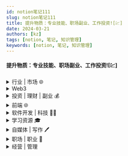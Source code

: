 ```yaml
---
id: notion笔记111
slug: notion笔记111
title: 提升物质：专业技能、职场副业、工作投资![💹]
date: 2024-03-21
authors: [kz]
tags: [notion, 笔记, 知识管理]
keywords: [notion, 笔记, 知识管理]
---
```


#### 提升物质：专业技能、职场副业、工作投资![💹]

<details>
  <summary>行业 | 市场 🌐</summary>
  <div>
    <ul>
      <li><strong>入门方法论</strong>：<a href="https://www.xiaohongshu.com/discovery/item/625058aa000000002103969b?share_from_user_hidden=true&xhsshare=WeixinSession&appuid=591f1e7e50c4b4587b9dd97d&apptime=1651376600">如何快速了解一个陌生的行业和市场</a></li>
      <li><strong>求职趋势</strong>：<a href="https://36kr.com/p/1778766808714120">大学生求职数据 - 36氪</a></li>
      <li><strong>薪资分析</strong>：<a href="https://36kr.com/p/1784333028248967">中国各行业薪资分析 - 36氪</a></li>
      <li><strong>产品思维</strong>：<a href="https://sspai.com/post/72987">用「乐高」思维做成的产品是什么样的？Notion 和它的 GTM 策略</a></li>
      <li><strong>消费趋势</strong>：<a href="https://36kr.com/p/1734650641069316">这个"五一"假期，有草地的地方就有帐篷：露营之后火什么？</a><br/>
        家庭园艺消费市场、舞台剧、话剧、脱口秀等演艺市场兴起。中产阶级追求的是生活的美好，而不是奢侈的享受。</li>
      <li><strong>技术演进</strong>：<a href="https://juejin.cn/post/7093107691798659103">谈谈我对 Web 3.0 的看法 - 掘金</a><br/>
        Web 1.0 与 Web 2.0 数据中心化，存储在平台服务器；Web 3.0 数据去中心化，不受平台拥有，存储在某些去中心化应用中。</li>
      <li><strong>半导体产业格局</strong>：<a href="https://www.theregister.com/2022/04/06/2021_national_semiconductor_market_share/">IC Insights 数据显示</a>，2021 年中国占全球半导体市场份额的 4%，美国占据了一半以上。</li>
      <li><strong>互联网趋势</strong>：<a href="https://www.notion.so/a911086de31d4491b7908055d43eaeba?pvs=21">2022年的互联网行业</a></li>
      <li><strong>公司转型案例</strong>：<a href="https://github.com/fikrikarim/companies-with-successful-pivot">成功转型的初创公司列表（GitHub）</a></li>
      <li><strong>未来趋势预测</strong>：<a href="https://mp.weixin.qq.com/s?__biz=MzIxNTAzNzU0Ng==&mid=2654747130&idx=1&sn=a39bdda8e96ac20fcc105063b8369b85&chksm=8c56faffbb2173e9aaeadd93b531e4414961cad66f1ab1ecebf704931f065af4599e50fba6f0&scene=27#wechat_redirect">下一个 10 年，将会发生的 12 个趋势</a></li>
      <li><strong>年度关键词</strong>：<a href="https://36kr.com/p/1544962904696833">2022年，互联网10大关键词</a></li>
      <li><strong>流量王者更替</strong>：<a href="https://www.solidot.org/story?sid=70089">2021全球最受欢迎域名榜单，TikTok取代Google成为第一</a><br/>
        TikTok 登顶多个时间段访问量榜首，最终成为全年访问量最高的域名。</li>
    </ul>
  </div>
</details>

<details>
  <summary>Web3</summary>
  <div>
    <ul>
      <li><strong>信息源入口</strong>：<a href="https://www.xiaohongshu.com/discovery/item/62ef483000000000160329f9?share_from_user_hidden=true&type=normal&xhsshare=CopyLink&appuid=591f1e7e50c4b4587b9dd97d&apptime=1659951295">Web3 信息源</a></li>
      <li><strong>中国与 Web3 革命</strong>：<a href="https://36kr.com/p/1778551902784393">为什么 Web3.0 革命必将发生在中国？- 36氪</a><br/>
        <strong>核心观点：</strong><br/>
        整个物联网都应该被架设在 Web3.0 的区块上。谁拥有最发达的物联网基础设施，谁就有机会创造更发达、更多场景应用的区块链网络，比如中国。<br/>
        中美在 Web3.0 发展道路上的本质区别：<code>token金融化</code> vs. <code>token物联化</code></li>
      <li><strong>Web3 还未普及，Web5 已到来？</strong>：<a href="https://36kr.com/p/1784280174988936">Web3没玩明白，Web5来了? - 36氪</a><br/>
        Web3 的精髓是打破互联网的垄断机制，打造一个由用户参与构建且拥有产权的去中心化互联网。</li>
    </ul>
  </div>
</details>

<details>
  <summary>投资 | 理财 | 副业 💰</summary>
  <div>
    <ul>
      <li><strong>理财与社会结构</strong>：<a href="https://www.xiaohongshu.com/discovery/item/6292de9b000000002103fed8?share_from_user_hidden=true&xhsshare=WeixinSession&appuid=591f1e7e50c4b4587b9dd97d&apptime=1653873388">参与理财的人越多，实体经济越差？</a><br/>
        观点：资本能增殖与传承，劳动不能。但劳动是资本的原始积累。两者对普通人来说都很重要。</li>
      <li><strong>通胀应对策略</strong>：<a href="https://www.xiaohongshu.com/discovery/item/5f941d9a00000000010061a8?share_from_user_hidden=true&xhsshare=WeixinSession&appuid=591f1e7e50c4b4587b9dd97d&apptime=1655058168">当通货膨胀来了，最先应该做什么？</a><br/>
        "通货膨胀就是血洗百姓财富。"</li>
      <li><strong>养老金问题</strong>：<a href="https://www.xiaohongshu.com/discovery/item/62a5696000000000010294bf?share_from_user_hidden=true&xhsshare=WeixinSession&appuid=591f1e7e50c4b4587b9dd97d&apptime=1655051148">养老金亏空4.7万亿，谁来给我们养老？</a></li>
      <li><strong>财报解读指南</strong>：<a href="https://www.xiaohongshu.com/discovery/item/6273d473000000002103b8df?share_from_user_hidden=true&xhsshare=WeixinSession&appuid=591f1e7e50c4b4587b9dd97d&apptime=1655051216">财报季｜年报分享专栏，致大家的使用指南</a></li>
      <li><strong>家族财富管理</strong>：<a href="https://www.xiaohongshu.com/discovery/item/627f4fcb000000000102a1d7?share_from_user_hidden=true&xhsshare=WeixinSession&appuid=591f1e7e50c4b4587b9dd97d&apptime=1652539661">家族办公室：为中国富豪管钱的那群人</a></li>
      <li><strong>养老金测算工具</strong>：<a href="https://www.xiaohongshu.com/discovery/item/627b3cf3000000000102c4f0?share_from_user_hidden=true&xhsshare=WeixinSession&appuid=591f1e7e50c4b4587b9dd97d&apptime=1652697505">国家社保服务平台 · 养老金测算</a></li>
      <li><strong>FIRE生活理念</strong>：<a href="https://36kr.com/p/1738842706459655">FIRE生活："低配版"财富自由</a><br/>
        拥有年支出 × 25 的启动资金 + 年化 4% 收益 + 低物欲生活。<br/>
        FIRE 的重点不在于财富，而在于自由。</li>
      <li><strong>财富层级模型</strong>：<a href="https://36kr.com/p/1722338777120009">个人财富的六个层级 - 36氪</a><br/>
        英文原文：<a href="https://www.principlespersonalfinance.co.uk/blog/the-6-levels-of-wealth" target="_blank">The 6 Levels of Wealth</a><br/>
        信息源：<a href="https://www.principlespersonalfinance.co.uk/" target="_blank">Personal Finance Principles</a></li>
      <li><strong>财富自由门槛</strong>：拥有 100w，年收益 4%，月均利息收入约 3333￥</li>
      <li><strong>美剧推荐</strong>：<a href="https://movie.douban.com/subject/26200198/">《亿万》</a>：金融、财富、信息差，揭示财富的本质是洞察力的变现。</li>
      <li><strong>微软成长史</strong>：<a href="https://luttig.substack.com/p/dont-forget-microsoft?utm_source=url&s=r">微软是如何做到市值$10T的？</a><br/>
        从 Windows 到 Office，再到云服务公司。</li>
      <li><strong>金融战历史</strong>：<a href="https://zhuanlan.zhihu.com/p/500782215?utm_campaign=rss&utm_medium=rss&utm_source=rss&utm_content=title">金融战：偷猎、围猎他国财富</a><br/>
        不创造财富，也不以土地为目标，而是用资本实力建立武装去围猎他国财富。</li>
      <li><strong>写作技巧</strong>：<a href="https://archive.aweber.com/newsletter/totalannarchy/MTM4ODA2ODA=/ta-110-how-to-sell-an-idea-best-description-of-a-boring-product.htm?utm_campaign=%E5%8F%AF%E4%B9%90&utm_medium=email&utm_source=Revue%20newsletter">文案大师 Ann Handley 的邮件</a><br/>
        写作要尽可能具体。</li>
      <li><strong>理财入门指南</strong>：<a href="https://sspai.com/post/63255">普通人如何有效投资理财？- 少数派</a></li>
      <li><strong>远程工作平台</strong>：<a href="https://www.upwork.com">UpWork</a>：打字、翻译、客户支持、开发等任务</li>
      <li><strong>构建被动收入</strong>：<a href="https://www.bmpi.dev/">BMP Investment</a><br/>
        终身学习（认知杠杆）→ 全栈技术（时间杠杆）→ 投资理财（财务杠杆）→ 被动收入（人生杠杆）</li>
      <li><strong>博客流量可视化案例</strong>：<a href="https://datastudio.google.com/reporting/6c3c6d3d-cd2f-4f8c-85e6-c06d672c445b/page/MnJzB">独立博客流量可视化展示</a></li>
      <li><strong>零成本搭建博客</strong>：<a href="https://www.bmpi.dev/dev/guide-to-setup-blog-site-with-zero-cost-3/">订阅推送篇</a>：掌握博客即时性流量</li>
      <li><strong>散户大战华尔街</strong>：<a href="https://bitable.feishu.cn/apppmH1tnO5OPZvBiOjl3fu3tBB?table=tblvGUyT13QJ3qDm&view=vewuNfwLSj">一表看完全过程（持续更新）</a></li>
      <li><strong>中国高净值家庭报告</strong>：<a href="https://www.hurun.net/zh-CN/reports/Detail?num=O37XUUGER51W">2020胡润财富报告</a><br/>
        包括中国内地及港澳台地区家庭资产分布情况。</li>
      <li><strong>复利思维反思</strong>：<a href="https://mp.weixin.qq.com/s/1pJSuOSrNIj4KPB0F8O54A">复利的谎言</a><br/>
        强调随机性、非连续性、非均匀性、非对称性，思考 > 勤奋。</li>
      <li><strong>居民股票配置趋势</strong>：<a href="https://mp.weixin.qq.com/s/FbEpVm5HZXVLiF-CAmAg6g">中国居民会增加股票配置吗？</a></li>
      <li><strong>为什么你需要一个自己的网站</strong>：<a href="http://xiao.do/issues/41-671672?utm_campaign=Issue&utm_content=view_in_browser&utm_medium=email&utm_source=happy+letter">品牌、数据、听众、长期复利</a></li>
    </ul>
  </div>
</details>


<details>
  <summary>前端 🌐</summary>
  <div>
    <ul>
      <li><a href="https://b23.tv/jkVwdv9">尤雨溪前端趋势2022 的主题演讲</a> - 哔哩哔哩</li>
      <li><a href="https://github.com/sunflower-land/sunflower-land">一个开源web端去中心化游戏</a>：web3+ts+tailwind+react+vite</li>
      <li>前端 | <a href="https://juejin.cn/post/7101943469085556766">最新vue技术栈**Vue3 + TS + Vite + Pinia + Windicss + NavieUI**</a></li>
      <li>前端 | <a href="https://juejin.cn/post/7103405860449157134">看vue3 keepalive源码</a></li>
      <li>前端 | <a href="https://www.v2ex.com/t/857841">关于vue3选什么组件库的讨论</a></li>
      <li><a href="https://css-tricks.com/single-element-loaders-the-spinner/">Single Element Loaders: The Spinner - CSS-Tricks</a></li>
      <li><a href="https://juejin.cn/post/7097067108663558151#heading-11">Vue经典面试题源码级详解 - 掘金</a></li>
      <li><a href="https://juejin.cn/post/7106791949100646437#comment">尤雨溪欧洲献舞：即将发布 Vue 2 的最后一个版本 - 掘金</a></li>
      <li><a href="https://www.bilibili.com/video/BV1eS4y1S7zB">【funnyCoder04】Vue和NuxtLabs核心成员Anthony Fu的开源人生</a></li>
      <li><a href="https://www.bilibili.com/video/BV1TY4y1p783?p=1&share_medium=android&share_plat=android&share_session_id=5dfae2b1-233c-41aa-8818-870d9a729719&share_source=WEIXIN&share_tag=s_i&timestamp=1652502891&unique_k=OoGvOLy&vd_source=0a48ad1de05efa1e6833281b8f062951">程序员模拟面试 AnthFu</a></li>
      <li>前端 | <a href="https://css-tricks.com/lets-make-a-qr-code-generator-with-a-serverless-function/">通过serverless函数生成二维码</a></li>
      <li>前端 | <a href="https://nutui.jd.com/jdt/#/">京东UI库 NutUI</a></li>
      <li>前端 | <a href="https://juejin.cn/post/7105662703439446047#comment">分享我如何成为 GDE（谷歌开发者专家）的经历和想法</a></li>
      <li>前端 | <a href="https://juejin.cn/post/7104621169189322782">我们是怎么在项目中落地qiankun的</a>：微前端是一种多个团队通过独立发布功能的方式来共同构建现代化 web 应用的技术手段及方法策略。</li>
      <li>前端 | <a href="https://github.com/realyao/WXminiprogram-Focus-clock">开源wx小程序</a></li>
      <li>前端 | <a href="https://www.pzuraq.com/blog/f-four-eras-of-javascript-frameworks">JavaScript 框架的四个时代 - pzuraq | blog</a></li>
      <li>前端 | <a href="https://cpojer.net/posts/building-a-javascript-bundler">Building a JavaScript Bundler - Christoph Nakazawa</a></li>
      <li>前端 | <a href="https://live.juejin.cn/4354/juejinyetan002/">掘金 5.11 月影 贺师俊 最新JS标准&ES2022直播回放</a></li>
      <li>前端 | <a href="https://css-tricks.com/a-css-slinky-in-3d/">纯CSS实现 3D slinky效果</a><br/><img src="https://i0.wp.com/css-tricks.com/wp-content/uploads/2022/05/giphy.gif?resize=500%2C375&ssl=1" alt="3D slinky效果"/></li>
      <li>前端 | <a href="https://css-tricks.com/cool-hover-effects-that-use-css-text-shadow/">使用CSS text-shadow实现复杂的hover效果</a></li>
      <li>前端 | <a href="https://levelup.gitconnected.com/micro-frontend-architecture-794442e9b325">微前端架构</a> - Medium</li>
      <li>前端 | <a href="https://medium.com/codex/am-i-a-senior-front-end-developer-6596142bf647">我是高级前端开发人员吗？</a> - Medium</li>
      <li>前端 | <a href="https://blog.devgenius.io/how-the-pros-handle-javascript-promises-6d00184bc275">专业人士如何处理 JavaScript Promise</a> - Medium</li>
      <li>前端 | <a href="https://juejin.cn/post/7094146488439144455#comment">前端埋点方案</a></li>
      <li>前端 | 前端架构：<a href="https://azeynalli1990.medium.com/software-architecture-patterns-for-front-end-development-9e43e43cdfb3">前端架构设计模式</a></li>
      <li>前端 | 前端架构：<a href="https://juejin.cn/post/7081147167653494797">前端代码的三种设计模式</a>：组件模式、compose组合模式、<strong>Membrane模式</strong></li>
      <li>前端 | 项目管理：<a href="https://juejin.cn/post/7085257325165936648#heading-0">从零到一建立前端规范</a></li>
      <li>前端 | 性能优化：<a href="https://juejin.cn/post/7083519723484708878">webpack优化</a></li>
      <li>前端 | 性能优化：<a href="https://juejin.cn/post/7085941958228574215">虚拟列表</a></li>
      <li>前端 | 性能优化：<a href="https://juejin.cn/post/7086284339364757517">得物团队H5秒开优化</a></li>
      <li>前端 | 补齐知识体系：React知识点<a href="https://github.com/jCodeLife/mind-map/tree/master/React">脑图</a></li>
      <li>前端 | 补齐知识体系：<a href="https://juejin.cn/post/7086325194934976519">ajax fetch axios区别</a></li>
      <li>前端 | 补齐知识体系：<a href="https://juejin.cn/post/7088417070009810981">分析HTTP TCP区别</a></li>
      <li>前端 | 补齐知识体系：CSS <a href="https://developer.mozilla.org/zh-CN/docs/Web/CSS/calc">calc()函数</a>，可以计算 长度值、角度、时间、百分比、数值</li>
      <li>前端 | 补齐知识体系：css3 animation暂停/恢复：<code>animation-play-state: paused/running;</code></li>
      <li>前端 | 补齐知识体系：5个好用的现代JS特性<ul>
          <li>用<code>Object.hasOwn()</code>代替<code>key in obj</code>（包含原型链）和<code>obj.hasOwnProperty</code>（对于非obj容易报错）</li>
          <li>用<code>#</code>声明私有属性</li>
          <li>数字分隔符<code>6000_000_000</code></li>
          <li>用<code>?.</code>简化&&和三元运算符<ol>
              <li><code>obj?.prop</code> 对象属性</li>
              <li><code>obj?.[expr</code> 对象/数组属性</li>
              <li><code>func?.(...args)</code> 执行函数</li></ol></li></ul></li>
      <li>前端 | 补齐知识体系：<a href="https://scarsu.oss-cn-shanghai.aliyuncs.com/picgo/20220427175537.png">CSS Functions脑图</a></li>
      <li>前端 | 学习借鉴：<a href="https://juejin.cn/post/7086381206236823559#heading-5">年包70w+的前端技术专家offer是如何拿到的</a></li>
      <li>前端 | 开发工具：<a href="https://www.joshwcomeau.com/operator-lookup/">Javascript运算符搜索引擎</a></li>
      <li>前端 | ECMAScript新提案：通过复制更改数组，提案了四个新的数组方法<code>.toReversed()</code>、<code>.toSorted()</code>、<code>.toSpliced()</code>、<code>.with()</code>，前三种方法相对应的原始方法.reverse() .sort() .splice() 均会更改原数组，<code>.with(index, value)</code>方法替换了原始的修改数组元素的方式<code>arr[index]=value</code></li>
      <li>前端 | ECMAScript新提案：<a href="https://juejin.cn/post/7088109545561522190#heading-0">类型注解（TypeScript 在未来可能被纳入 ECMAScript 中）</a></li>
      <li>前端 | 函数式编程：<a href="https://jrsinclair.com/articles/2022/javascript-function-composition-whats-the-big-deal/">函数组合compose、管道符、pipe函数</a></li>
      <li>前端 | 实际场景与方案：<a href="https://juejin.cn/post/7084149728799096840">Vue API 统一管理</a></li>
      <li>前端 | 实际场景与方案：用<a href="https://juejin.cn/post/7085578967184310280">责任链模式</a>解决一系列校验问题、避免大量<code>if、else</code></li>
      <li>前端 | 实际场景与方案：<a href="https://juejin.cn/post/7088144745788080142">前端常见实际问题&解决方案</a></li>
      <li>前端 | 项目实例：<a href="https://juejin.cn/post/7086467466703929358">koa2+vite+ts+vue3+pinia前端SSR项目</a></li>
      <li>前端 | 项目实例：<a href="https://github.com/Ismaestro/angular-example-app">Angular 13 Example App + Angular CLI + i18n + GraphQL + TypeScript</a></li>
      <li>前端 | 一个Canvas3D动效<a href="https://rainbowhunt.com/index.html">网页</a>案例</li>
      <li>前端 | <a href="https://cloudconvert.com/docx-to-html">docx  to   html在线转换网站</a>（常用于网站隐私政策、用户协议等页面）</li>
      <li>【前端】<a href="https://juejin.cn/post/7046217976176967711#heading-1">ES2016-ES2021知识点</a></li>
      <li>【前端】<a href="https://juejin.cn/post/7046697922255126558">前端监控系统设计 - 掘金</a></li>
      <li>【前端】<a href="https://juejin.cn/post/7045955715134914574">2022 年需要关注的几个前端技术 - 掘金</a></li>
      <li>【前端】<a href="https://css-tricks.com/css-based-fingerprinting/">CSS-Based Fingerprinting | CSS-Tricks - CSS-Tricks</a></li>
      <li>【前端】<a href="https://css-tricks.com/defensive-css/">Defensive CSS | CSS-Tricks - CSS-Tricks</a></li>
      <li>【前端】<a href="https://juejin.cn/post/7046922345864232974">浅析我们为什么要上Vue3？ - 掘金</a></li>
      <li>【前端】<a href="https://css-tricks.com/next-gen-css-container/">下一代CSS：@container</a></li>
      <li>【前端】<a href="https://github.com/pingan8787/Learn-Web-Components">web components组件库</a></li>
      <li>【前端】<a href="https://codepen.io/zsy/pen/poWpppV">css + svg 实现极光特效</a></li>
      <li>【前端】<a href="https://juejin.cn/post/7043977419207737375">**低代码行业现状简析-凹凸实验室 京东**</a></li>
      <li>【前端】<a href="https://www.17sucai.com/pins/demo-show?id=22752">对2D图片实现3D效果</a></li>
      <li>【前端】<a href="https://tdesign.tencent.com">腾讯UI套件： TDesign</a>（支持vue2、3、react、angular；并内置于设计工具<a href="https://pixso.cn/">pixso</a>中</li>
      <li>【前端电子书】：<a href="https://exploringjs.com/impatient-js/">给不耐烦的JS程序员看的ES2022</a> - The ECMAScript 2022 edition of "JavaScript for impatient programmers"</li>
      <li>【前端】<a href="https://juejin.cn/post/7044678301926817806">如何在产环境debug</a>：global search、添加本地sourceMap、local overrides</li>
      <li><a href="https://juejin.cn/post/7041713124210114567">政采云 | 如何写前端技术文档</a></li>
      <li><a href="https://2021.stateofcss.com/">State Of CSS 2021</a></li>
      <li><a href="https://juejin.cn/post/7041021350114230285#heading-0">V8编译浅谈</a></li>
      <li><a href="https://juejin.cn/post/6989422484722286600">前端面试八股文合集</a></li>
      <li><a href="https://juejin.cn/post/6989439618877751303#comment">一个Three.js实例 | 3D看鞋</a></li>
      <li><a href="https://juejin.cn/post/6989413354628448264">文件下载9种场景</a></li>
      <li><a href="https://juejin.cn/post/6988949401842483230">在网页中实现裸眼3D</a></li>
      <li><a href="https://www.smashingmagazine.com/2021/06/web-workers-2021/#top">Web Workers 2021现状分析</a></li>
      <li><a href="https://juejin.cn/post/6986834120290598942">微前端落地，悬着的心终于放下了</a></li>
      <li><a href="https://juejin.cn/post/6987140782595506189">如何搭建适合自己团队的构建部署平台</a></li>
      <li><a href="https://juejin.cn/post/6986681411201663007">中国计算机学会的前端会议，前端的发展与未来</a></li>
      <li><a href="https://juejin.cn/post/6987179395714646024">你真的了解package.json吗？</a></li>
      <li><a href="https://juejin.cn/post/6986378966726606885#comment">前端零成本建站</a></li>
      <li><a href="https://github.com/vuejs/petite-vue">petite-vue</a> | 6KB 轻量迷你基本版 vue</li>
      <li><a href="https://github.com/sorrycc/awesome-javascript">awesome-javascript</a> | 优秀前端库合集</li>
      <li><a href="https://juejin.cn/post/6981673766178783262#heading-3">前端性能优化 | 9大策略和6大指标</a></li>
      <li><a href="https://juejin.cn/post/6981608167041925134">B站五面面经（附过程、答案）</a></li>
      <li><a href="https://36kr.com/p/1301502545971845">字节跳动的B面_详细解读_最新资讯_热点事件_36氪</a></li>
      <li><a href="https://juejin.cn/post/6982361231071903781">webpack 最佳实践-微医前端团队</a></li>
      <li><a href="https://juejin.cn/post/6979037045440151583">ES6复盘知识点</a></li>
      <li><a href="https://juejin.cn/post/7034419410706104356">如何成为优秀的大前端Leader</a></li>
      <li><a href="https://github.com/DDFE/DDFE-blog">滴滴前端博客</a>(核心成员<a href="https://github.com/ustbhuangyi">黄轶</a>)</li>
      <li><a href="https://juejin.cn/post/6997943192851054606#heading-0">尤雨溪是怎么发布 Vue.js 的？</a></li>
      <li><a href="https://developer.mozilla.org/zh-CN/docs/Web/API/HTMLInputElement/webkitdirectory">上传文件夹的API</a><code>HTMLInputElement.webkitdirectory</code></li>
      <li><a href="https://juejin.cn/post/6995235136547586084">前端异常监控和容灾</a></li>
      <li><a href="https://zhuanlan.zhihu.com/p/20939640">css houdini</a> ：js in css</li>
      <li><a href="https://juejin.cn/post/6994976281053888519#heading-2">Vue3 源码中实用的基础工具函数</a></li>
      <li><a href="https://hectorguo.com/zh/http2-starter">http2 & 前端</a></li>
      <li><a href="https://juejin.cn/post/6989513390636924936#heading-11">每个前端都需要知道这些面向未来的CSS技术</a></li>
      <li><a href="https://github.com/lydiahallie/javascript-questions">Github | Javascript进阶问题列表</a> - 39.8k star</li>
      <li><a href="https://tech.meituan.com/">美团技术博客</a> | 更新稳定，积累多，技术领域宽泛</li>
      <li>最新的<a href="https://krausest.github.io/js-framework-benchmark/index.html">前端框架性能对比结果</a>、<a href="https://mp.weixin.qq.com/s/6Oygy93y9NW0VkRD5HRVkg">分析文章</a>、<a href="https://dev.to/ryansolid/making-sense-of-the-js-framework-bbenchmark-25hl">了解测试的基准</a></li>
      <li><a href="https://github.com/you-dont-need/You-Dont-Need-Javascript">You-Dont-Need-JavaScript</a>： 用原生CSS实现UI逻辑</li>
      <li><a href="https://github.com/public-apis/public-apis">免费公开API搜集仓库</a></li>
      <li><a href="https://github.com/chefyuan/algorithm-base">动画算法仓库</a></li>
      <li>手写<a href="https://mp.weixin.qq.com/s/gW_2sDfX5o4wamoiZMsxCw">easy webpack</a> ，熟悉AST</li>
    </ul>
  </div>
</details>

<details>
  <summary>软件开发 | 科技 🧑‍💻</summary>
  <div>
    <ul>
      <li>信息源 | <a href="https://simpleprogrammer.com/">《软技能2：软件开发者职业生涯指南》作者网站</a></li>
      <li>学习资源 | <a href="https://www.xiaohongshu.com/discovery/item/62c1925400000000040082d3?share_from_user_hidden=true&xhsshare=CopyLink&appuid=591f1e7e50c4b4587b9dd97d&apptime=1656865072">计算机基础【四大件】怎么学</a>：数据结构与算法、操作系统、计算机网络、数据库</li>
      <li>专业英语 | <a href="https://github.com/shimohq/chinese-programmer-wrong-pronunciation">中国程序员容易发音错误的单词</a></li>
      <li>工具 | <a href="https://github.blog/2022-06-08-sunsetting-atom/">github宣布放弃Atom</a>，同时，原 Atom 创始团队的新项目：<a href="https://zed.dev">https://zed.dev</a></li>
      <li>文章 | <a href="https://medium.com/@lucapelosi/5-design-principles-from-a-software-architecture-guru-8762a304fb3b">5 SOLID Principles from Clean Architecture - Medium</a></li>
      <li>文章 | <a href="https://medium.com/@ms_lizzie/stop-writing-code-if-you-are-a-team-leader-794e78ce6426">Stop Writing Code If You Are a Team Leader - Medium</a></li>
      <li>学习资源 | <a href="https://www.xiaohongshu.com/discovery/item/6280e29f000000000102e24c?share_from_user_hidden=true&xhsshare=WeixinSession&appuid=591f1e7e50c4b4587b9dd97d&apptime=1652628588">计算机讲的很好</a>的印度程序员Harsha Suryanarayana、<a href="https://www.bilibili.com/video/av543742193/?vd_source=0a48ad1de05efa1e6833281b8f062951">深入浅出数据结构 - b站</a>原视频在某管，名字叫mycodeschool（14年去世了，为此topcoder还专门为他举办了一场比赛以悼念他</li>
      <li>网络 | <a href="https://juejin.cn/post/7092326134146138142">计算机网络常用知识总结 - 掘金</a></li>
      <li>低代码 | <a href="https://github.com/macrozheng/mall">电商系统 低代码 开源项目</a></li>
      <li>低代码 | 阿里开源<a href="https://github.com/alibaba/lowcode-engine">LowCodeEngine、</a><a href="https://github.com/alibaba/lowcode-demo">demo地址</a></li>
      <li>技术 | <a href="https://www.v2ex.com/t/850448">线上突然出 bug 怎么找？ - V2EX</a></li>
      <li>技术 | Nginx替代方案：<a href="https://caddyserver.com/v2">Caddy2</a> 开源 自动化https 比nginx配置简单</li>
      <li>技术 | <a href="https://refactoringguru.cn/design-patterns/catalog">22种设计模式目录</a></li>
      <li>"技术为业务而服务，不同的场景需要不同的工具，我们的任务就是找到最合适的工具并用好它。"</li>
      <li>知乎 | <a href="https://zhuanlan.zhihu.com/p/152964640">探索Notion的实现</a></li>
      <li>少数派 | <a href="https://sspai.com/post/66938">2021：树莓派入坑指南</a></li>
      <li>树莓派实验室 | <a href="https://shumeipai.nxez.com/2018/11/01/a-raspberry-pi-nas-that-really-look-like-a-nas.html">用树莓派制造一个像样的 NAS</a></li>
      <li>树莓派实验室 | <a href="https://shumeipai.nxez.com/">Raspberry Pi中文资讯站，提供丰富的树莓派使用教程和DIY资讯</a></li>
      <li>开源 | <a href="https://github.com/mgechev/google-interview-preparation-problems">google面试算法题训练</a></li>
      <li>开源 | <a href="https://github.com/scottcgi/MojoJS-Animation">MojoJS-Animation</a>：开源强大、轻量、易用的JS动画引擎</li>
      <li>政采云 | <a href="https://juejin.cn/post/6997536906967777316">你需要知道的项目管理知识</a></li>
      <li>字节 | <a href="https://juejin.cn/post/6996819856033054756">如何写开发设计方案</a></li>
      <li>文章 | <a href="https://mp.weixin.qq.com/s/55LNXtxf1PjgT5s1KygMYQ">10款lowcode开发平台</a></li>
      <li>资源 | <a href="https://goalkicker.com/">编程电子书</a></li>
      <li>开源 | <a href="https://github.com/samuelmtimbo/unit">可视化编程</a></li>
      <li>科技 | <a href="https://futurism.com/the-byte/brain-cells-play-pong">研究人员教会培养皿中的脑细胞打乒乓球</a></li>
      <li>科技 | <a href="https://www.youtube.com/watch?v=tF4DML7FIWk&feature=emb_title">双足机器人 Atlas 在表演流畅的跑酷</a></li>
      <li><a href="https://google.github.io/eng-practices/">Google代码审查指南</a>、 <a href="https://jimmysong.io/eng-practices/">中文版</a></li>
      <li><a href="https://github.com/google/styleguide/">Google开发语言风格指南</a> - 29.4k star</li>
      <li><a href="https://arxiv.org/ftp/arxiv/papers/1702/1702.01715.pdf">Google软件工程经验</a>、<a href="https://www.techug.com/post/google-best-practices.html">中文版</a></li>
      <li><a href="https://mp.weixin.qq.com/s?__biz=MjM5NjQ5MTI5OA==&mid=2651750037&idx=1&sn=a9d4f3c00bba2e2b1313b422914bfb22&chksm=bd12a7d88a652ecebb576c750d3c90ac6a42d6b84b23e0d11f9d03028673d26786b732e05122&scene=21#wechat_redirect">美团技术沙龙——85个演讲，70+小时视频</a></li>
      <li><a href="https://mp.weixin.qq.com/s/cOK7ETevEl2ODO_eqFdMzA">技术人必读书单-美团</a></li>
      <li><a href="https://tech.meituan.com/2020/04/23/read-book-2020-04-23.html">技术团队书单-美团</a><ul>
          <li><strong>通用能力类：6本</strong><ul>
              <li><a href="https://book.douban.com/subject/27608239/">原则</a>   8.3</li>
              <li><a href="https://book.douban.com/subject/11528220/">系统之美</a>   8.2</li>
              <li><a href="https://book.douban.com/subject/26665995/">潜力量</a>   8.7</li>
              <li><a href="https://book.douban.com/subject/26469514/">乔布斯的魔力演讲</a>   7.8</li>
              <li><a href="https://book.douban.com/subject/27609489/">远见 : 如何规划职业生涯3大阶段</a>   7.7</li>
              <li><a href="https://book.douban.com/subject/33385402/">事实 : 用数据思考，避免情绪化决策</a>   8.0</li></ul></li>
          <li><strong>经济管理类：6本</strong><ul>
              <li><a href="https://book.douban.com/subject/1949420/">孙子兵法</a>   9.4</li>
              <li><a href="https://book.douban.com/subject/27178870/">格鲁夫给经理人的第一课</a>   9.1</li>
              <li><a href="https://book.douban.com/subject/27614523/">刷新</a>   7.5</li>
              <li><a href="https://book.douban.com/subject/26844697/">关键时刻MOT</a>   8.2</li>
              <li><a href="https://book.douban.com/subject/26863476/">领导梯队</a>   8.1</li>
              <li><a href="https://book.douban.com/subject/27104764/">经济学通识课</a>   8.3</li></ul></li>
          <li><strong>哲学历史类：8本</strong><ul>
              <li><a href="https://book.douban.com/subject/26314954/">光荣与梦想</a>   8.7</li>
              <li><a href="https://book.douban.com/subject/26384991/">民国大人物</a>   6.5</li>
              <li><a href="https://book.douban.com/subject/5366248/">极简欧洲史</a>   8.2</li>
              <li><a href="https://book.douban.com/subject/30379527/">世界观</a>   8.9</li>
              <li><a href="https://book.douban.com/subject/26815948/">当下的力量</a>   8.0</li>
              <li><a href="https://book.douban.com/subject/26743265/">枪炮、病菌与钢铁：人类社会的命运</a>   8.8</li>
              <li><a href="https://book.douban.com/subject/3007268/">传习录</a>   9.3</li>
              <li><a href="https://book.douban.com/subject/26306470/">西方心理学史</a>   6.7</li></ul></li>
          <li><strong>人物传记类：3本</strong><ul>
              <li><a href="https://book.douban.com/subject/20424526/">邓小平时代</a>   9.2</li>
              <li><a href="https://book.douban.com/subject/30481422/">曾国藩传</a>   6.8</li>
              <li><a href="https://book.douban.com/subject/30320887/">我的世界观</a>   8.9</li></ul></li></ul></li>
      <li><a href="https://www.freecodecamp.org/news/convolutional-neural-network-tutorial-for-beginners/">神经网络入门教程 - freecodecamp</a></li>
      <li><a href="https://www.ffreecodecamp.org/news/the-docker-handbook">docker教程 - freecodecamp</a></li>
      <li><a href="https://github.com/chiphuyen/ml-interviews-book">chiphuyen / ml-interviews-book</a>：机器学习面试指南</li>
      <li><a href="https://github.com/geerlingguy/internet-pi">geerlingguy / internet-pi</a>：树莓派的所有网络配置</li>
      <li><a href="https://github.com/eugeneyan/applied-ml">eugeneyan / applied-ml</a>：公司的论文和技术博客，分享他们在生产中的数据科学和机器学习工作。</li>
      <li><a href="https://github.com/AllThingsSmitty/css-protips">AllThingsSmitty / css-protips</a>：收集CSS tips</li>
      <li><a href="https://github.com/tuteng/Best-websites-a-programmer-should-visit-zh">tuteng / Best-websites-a-programmer-should-visit-zh</a>：程序员应该访问的最佳网站中文版</li>
      <li><a href="https://github.com/fent/node-ytdl-core">fent / node-ytdl-core</a>：javascript写的Youtube视频下载器</li>
      <li><a href="https://mp.weixin.qq.com/s/gQEbsWUFoFBiDinYG7EvIg">webpack老项目 迁移到 Vite</a>：实战经验</li>
    </ul>
  </div>
</details>

<details>
  <summary>学习资源 🎓</summary>
  <div>
    <ul>
      <li><strong>英文演讲 & 影子跟读</strong>：<a href="http://music.163.com/song?id=30512348&userid=109088284">尼克·胡哲《Never Give Up》音频</a> | 
        <a href="https://scarsu.oss-cn-shanghai.aliyuncs.com/file_share/2021-02-01%E3%80%90never%20give%20up%E3%80%91.docx">中英文稿下载</a></li>
      <li><strong>如何快速进入学习状态</strong>：<a href="https://www.bilibili.com/video/BV1QX4y157mJ?p=1&share_medium=android&share_plat=android&share_source=COPY&share_tag=s_i&timestamp=1614612909&unique_k=oE4GG5">Bilibili 视频链接</a></li>
    </ul>
  </div>
</details>

<details>
  <summary>自媒体 | 写作 🖊️</summary>
  <div><ul>
      <li><strong>写作闭环实践</strong>：<a href="https://sspai.com/post/73648">职场懒人写作闭环「All  Writing in Writeathon」</a> - 少数派推荐</li>
      <li><strong>自由职业指南</strong>：<a href="https://36kr.com/p/1777778769317001">自由职业，如何做好？</a></li>
      <li><strong>投稿渠道分享</strong>：<a href="https://www.xiaohongshu.com/discovery/item/624ec987000000000102f1d2?share_from_user_hidden=true&xhsshare=WeixinSession&appuid=591f1e7e50c4b4587b9dd97d&apptime=1651252551">写文章投稿途径</a></li>
      <li><strong>视频制作技巧</strong>：<a href="https://www.xiaohongshu.com/discovery/item/62680cc800000000210353a3?share_from_user_hidden=true&xhsshare=WeixinSession&appuid=591f1e7e50c4b4587b9dd97d&apptime=1652690396">不露脸、换背景、变声方法</a></li>
      <li><strong>持续更新秘籍</strong>：<a href="https://www.xiaohongshu.com/discovery/item/626bf18a0000000021039091?share_from_user_hidden=true&xhsshare=WeixinSession&appuid=591f1e7e50c4b4587b9dd97d&apptime=1652719473">专业博主没告诉你的运营秘籍：不断更的秘密</a></li>
      <li><strong>远程/副业机会</strong>：<a href="https://www.xiaohongshu.com/discovery/item/62a2ec92000000000102a5a1?share_from_user_hidden=true&xhsshare=WeixinSession&appuid=591f1e7e50c4b4587b9dd97d&apptime=1655048490">如何找到不用上班的神仙工</a></li>
      <li><strong>副业数据查询平台</strong><ul>
          <li><a href="https://www.topys.cn/">TOPYS</a> - 创意内容平台</li>
          <li><a href="https://ci.lker.app/">零克查词</a> - 小红书关键词搜索</li>
          <li><a href="https://www.newrank.cn/">新榜</a> - 自媒体数据分析</li>
          <li><a href="https://www.kaolamedia.com/">考拉新媒体导航</a> - 新媒体资源聚合站</li></ul></li>
      <li><strong>写作的意义</strong>：<a href="https://reading.yanyiii.com/why-do-you-write/?utm_campaign=%E5%8F%AF%E4%B9%90&utm_medium=email&utm_source=Revue%20newsletter">写作最大的理由应该是，我们通过写作认识自己</a></li>
      <li><strong>写作建议来源</strong>：<a href="https://reading.yanyiii.com/">作家和评论家 YanYi 给的写作建议</a></li>
    </ul>
  </div>
</details>

<details>
  <summary>职场 | 职业 💼</summary>
  <div>
    <ul>
      <li><a href="https://www.xiaohongshu.com/discovery/item/62e614d0000000001202ac07?share_from_user_hidden=true&type=normal&xhsshare=CopyLink&appuid=591f1e7e50c4b4587b9dd97d&apptime=1659320753">一位27岁女程序员的职业发展规划</a></li>
      <li>职场 | <a href="https://36kr.com/p/1774752107821321">英国本周开展全球规模最大的4天工作制试验</a> / <a href="https://www.solidot.org/story?sid=71754">四天工作制试点</a><br/>
        英国少数企业<a href="https://www.nytimes.com/2022/06/06/business/uk-four-day-work-week.html">开始试行四天工作制</a>。周一开始，一项为期六个月、涉及英国70家公司数千名员工的试点项目将开始实施，员工每周将工作四天，薪酬保持不变。剑桥大学、牛津大学和波士顿学院的研究人员将评估该项目对生产力和生活质量的影响，并将在 2023年公布结果。试点基于 100:80:100 原则：薪水维持 100%，工作时间为原来的 80%，员工承诺维持 100% 的生产力。西班牙和苏格兰也将在今年晚些时候启动政府支持的四天工作制试点。</li>
      <li>职场 | <a href="https://36kr.com/p/1777326292683650">职场称呼</a></li>
      <li><a href="https://www.solidot.org/story?sid=71799">微软不再禁止员工向竞争对手求职</a></li>
      <li><a href="https://36kr.com/p/1783567877229953">阿里腾讯领舞，互联网大厂提速「反内卷」-36氪</a></li>
      <li><a href="https://www.xiaohongshu.com/discovery/item/626aa1920000000021039ae4?share_from_user_hidden=true&xhsshare=WeixinSession&appuid=591f1e7e50c4b4587b9dd97d&apptime=1651210657">职业生涯规划建议</a></li>
      <li><a href="http://qh.nvq.net.cn/htm/14898/231426.html">国家职业技能标准更新公告</a></li>
      <li><a href="https://www.xiaohongshu.com/discovery/item/6280fb530000000001029fcc?share_from_user_hidden=true&xhsshare=WeixinSession&appuid=591f1e7e50c4b4587b9dd97d&apptime=1652674794">工作能力差的表现</a></li>
      <li><a href="https://www.xiaohongshu.com/discovery/item/62899533000000002103c288?share_from_user_hidden=true&xhsshare=WeixinSession&appuid=591f1e7e50c4b4587b9dd97d&apptime=1653399932">工作交接时划清"时间分割线"</a></li>
      <li>职业 | <a href="https://36kr.com/p/1731028653014017">真实的公务员世界</a></li>
      <li>职业 | <a href="https://36kr.com/p/1743811696586624">陪诊师、跑腿业务</a></li>
      <li>职业 | <a href="http://www.topworker.cn/">Topworker跨境客</a>：全国最大的优质跨境自由职业者社群</li>
      <li>职业 | <a href="https://www.toptal.com/">Toptal</a>：全球精英自由职业者平台（需英语好）</li>
      <li>职业 | <a href="https://c.talpat.com/">TalentOrg</a>：互联网远程工作社区（多语言产品经理岗位）</li>
      <li>职业 | <a href="https://juejin.cn/post/7088538894891188238">前端私活</a></li>
      <li><a href="https://mp.weixin.qq.com/s/QRDta2pDBydMn_3wDTHp1g">职场年终总结怎么写？</a></li>
      <li><a href="https://36kr.com/p/1508740909260037">如何应对变相裁员</a></li>
      <li><a href="https://www.zhihu.com/question/430981016/answer/1764016993">如何看一个人有没有领导力</a></li>
      <li><a href="https://www.zhihu.com/question/440237998/answer/1720449267?utm_source=wechat_session&utm_medium=social&utm_oi=28923681308672&utm_content=group3_Answer&utm_campaign=shareopn">工作中提高效率的方法</a></li>
      <li><a href="https://juejin.cn/post/6926787585423933448#heading-0">前端软技能，反制职场PUA</a></li>
      <li>敏捷项目管理工具：<ul>
          <li><a href="https://www.notion.so/product#use_case_tasks">Notion 看板</a></li>
          <li><a href="https://bitable.feishu.cn/templates?view_name=project">飞书多维表格</a></li></ul></li>
      <li><strong>跳槽到新公司一定要做的事</strong><ul>
          <li>跟直属老板约1-1：明确自己的价值与期望</li>
          <li>每天/隔天跟进进展，提出需要帮助的地方</li>
          <li>主动了解公司的各种模板（汇报格式、配色方案等）</li>
          <li>制定自己的工作准则，树立积极形象</li>
          <li>高效工作，不随意加班，尊重他人时间</li></ul></li>
      <li>职场 | <a href="https://36kr.com/p/1776340427066244">"00后整顿职场"背后 </a>：00后实际就业率低 面临疫情导致的行业寒冬；整顿职场的是少数人，但是被放大了，说明80后、90后苦职场久矣<br/><img src="https://s3-us-west-2.amazonaws.com/secure.notion-static.com/6a5ea948-2b49-4d6b-82b3-2e0e693d8c30/Untitled.png" alt="Untitled" width="200"/></li>
    </ul>
  </div>
</details>

<details>
  <summary>经营 | 管理</summary>
  <div>
    <ul>
      <li><strong>项目经理必看</strong>：<a href="https://www.xiaohongshu.com/discovery/item/62e8a3a50000000011011613?share_from_user_hidden=true&type=normal&xhsshare=CopyLink&appuid=591f1e7e50c4b4587b9dd97d&apptime=1659458810">项目立项九个原则</a></li>
    </ul>
    <p><strong>项目管理参考图集：</strong></p>
    <div>
      <img src="https://s3-us-west-2.amazonaws.com/secure.notion-static.com/497f8b39-3680-48be-b133-c79949fc7256/10005.jpg" alt="10005.jpg" width="200"/>
      <img src="https://s3-us-west-2.amazonaws.com/secure.notion-static.com/9bb902ce-809b-445f-b7ff-a22d2e7dc45a/10006.jpg" alt="10006.jpg" width="200"/>
      <img src="https://s3-us-west-2.amazonaws.com/secure.notion-static.com/5f3b95a0-2ee7-4e97-a682-2e1a0ae33cf4/10007.jpg" alt="10007.jpg" width="200"/>
      <img src="https://s3-us-west-2.amazonaws.com/secure.notion-static.com/4a5c0acc-bc1e-4860-95ec-ea48060849c9/10008.jpg" alt="10008.jpg" width="200"/>
      <img src="https://s3-us-west-2.amazonaws.com/secure.notion-static.com/14c02f19-2555-4367-93c2-4955b1867060/10001.jpg" alt="10001.jpg" width="200"/>
      <img src="https://s3-us-west-2.amazonaws.com/secure.notion-static.com/5204fedd-1fab-4ce3-b74d-3220b0479364/10002.jpg" alt="10002.jpg" width="200"/>
      <img src="https://s3-us-west-2.amazonaws.com/secure.notion-static.com/4e2febb5-f259-4dc1-9d2f-664625a9f275/10003.jpg" alt="10003.jpg" width="200"/>
      <img src="https://s3-us-west-2.amazonaws.com/secure.notion-static.com/f217f518-4890-4634-be61-486668ce1827/10004.jpg" alt="10004.jpg" width="200"/>
    </div>
  </div>
</details>
